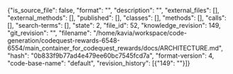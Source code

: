 {"is_source_file": false, "format": "", "description": "", "external_files": [], "external_methods": [], "published": [], "classes": [], "methods": [], "calls": [], "search-terms": [], "state": 2, "file_id": 52, "knowledge_revision": 149, "git_revision": "", "filename": "/home/kavia/workspace/code-generation/codequest-rewards-6548-6554/main_container_for_codequest_rewards/docs/ARCHITECTURE.md", "hash": "0b833f9b77ad4e479ee60bc7545fcd7a", "format-version": 4, "code-base-name": "default", "revision_history": [{"149": ""}]}